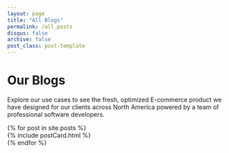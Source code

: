 ```yaml
---
layout: page
title: "All Blogs"
permalink: /all_posts
disqus: false
archive: false
post_class: post-template
---
```


<div class="bg-white text-zinc-900 overflow-hidden relative z-10 lg:py-5 sm:py-32 xs:py-16 md:py-5">
    <div class="container mx-auto max-w-7xl px-6 lg:px-8 md:py-12">
        <div class="grid grid-cols-12 mb-1">
            <div class="col-span-12 md:col-span-8">
                <div class="mb-12">
                    <h1 class="text-3xl font-bold leading-tight md:text-[45px] mb-4">
                        Our Blogs
                    </h1>
                    <p class="text-lg opacity-80 leading-8">
                        Explore our use cases to see the fresh, optimized E-commerce
                        product we have designed for our clients across North America
                        powered by a team of professional software developers.
                    </p>
                </div>
            </div>
        </div>
        <div class="grid grid-cols-12 gap-6">
            {% for post in site.posts %}
                <div class="col-span-12 lg:col-span-4 md:col-span-6">
                    {% include postCard.html %}
                </div>
            {% endfor %}
        </div>
    </div>
</div>
